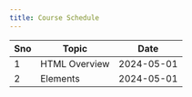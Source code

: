 ```yaml
---
title: Course Schedule
---
```


|Sno| Topic | Date |
|--|--|--|
|1| HTML Overview | 2024-05-01|
|2| Elements | 2024-05-01|
